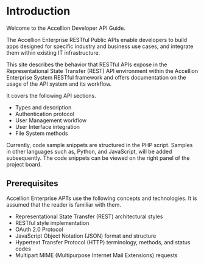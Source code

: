# Introduction

Welcome to the Accellion Developer API Guide.

The Accellion Enterprise RESTful Public APIs enable developers to build apps designed for specific industry and business use cases, and integrate them within existing IT infrastructure.

This site describes the behavior that RESTful APIs expose in the Representational State Transfer (REST) API environment within the Accellion Enterprise System RESTful framework and offers documentation on the usage of the API system and its workflow. 

It covers the following API sections. 

*	Types and description
*	Authentication protocol 
*	User Management workflow
*	User Interface integration
*	File System methods 

Currently, code sample snippets are structured in the PHP script. Samples in other languages such as, Python, and JavaScript, will be added subsequently. The code snippets can be viewed on the right panel of the project board.

## Prerequisites
Accellion Enterprise APTs use the following concepts and technologies. It is assumed that the reader is familiar with them.

* Representational State Transfer (REST) architectural styles  
*	RESTful style implementation
* OAuth 2.0 Protocol
* JavaScript Object Notation (JSON) format and structure
* Hypertext Transfer Protocol (HTTP) terminology, methods, and status codes
* Multipart MIME (Multipurpose Internet Mail Extensions) requests


